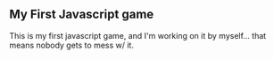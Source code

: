 My First Javascript game
-----
	
	
This is my first javascript game, and I'm working on it by myself… that means nobody gets to mess w/ it.